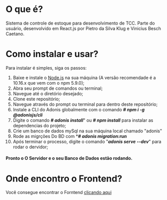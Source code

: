 # O que é?

Sistema de controle de estoque para desenvolvimento de TCC. Parte do usuário, desenvolvido em React.js por Pietro da Silva Klug e Vinicius Besch Caetano.

# Como instalar e usar?

Para instalar é simples, siga os passos:

1. Baixe e instale o [Node.js](https://nodejs.org/en/) na sua máquina (A versão recomendade é a 10.16.x que vem com o npm 5.9.0);
1. Abra seu prompt de comandos ou terminal;
1. Navegue até o diretório desejado;
1. Clone este repositório;
1. Navegue através do prompt ou terminal para dentro deste repositório;
1. Instale a CLI do Adonis globalmente com o comando ***# npm i -g @adonisjs/cli***
1. Digite o comando ***# adonis install***" ou ***# npm install*** para instalar as dependencias do projeto;
1. Crie um banco de dados mySql na sua máquina local chamado "adonis"
1. Rode as migrções Do BD com ****# adonis migration:run***
1. Após terminar o processo, digite o comando "***adonis serve --dev***" para rodar o dervidor;

#### Pronto o O Servidor e o seu Banco de Dados estão rodando.

# Onde encontro o Frontend?

Você consegue encontrar o Forntend [clicando aqui](https://gitlab.com/projeto-de-desenvolvimento/controle-de-estoque-vk/web)
